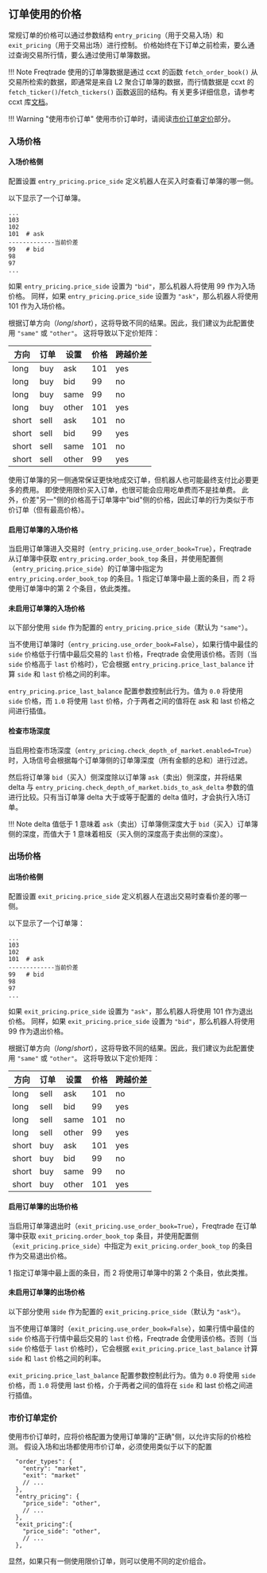 ## 订单使用的价格

常规订单的价格可以通过参数结构 `entry_pricing`（用于交易入场）和 `exit_pricing`（用于交易出场）进行控制。
价格始终在下订单之前检索，要么通过查询交易所行情，要么通过使用订单簿数据。

!!! Note
    Freqtrade 使用的订单簿数据是通过 ccxt 的函数 `fetch_order_book()` 从交易所检索的数据，即通常是来自 L2 聚合订单簿的数据，而行情数据是 ccxt 的 `fetch_ticker()`/`fetch_tickers()` 函数返回的结构。有关更多详细信息，请参考 ccxt 库[文档](https://github.com/ccxt/ccxt/wiki/Manual#market-data)。

!!! Warning "使用市价订单"
    使用市价订单时，请阅读[市价订单定价](#市价订单定价)部分。

### 入场价格

#### 入场价格侧

配置设置 `entry_pricing.price_side` 定义机器人在买入时查看订单簿的哪一侧。

以下显示了一个订单簿。

``` explanation
...
103
102
101  # ask
-------------当前价差
99   # bid
98
97
...
```

如果 `entry_pricing.price_side` 设置为 `"bid"`，那么机器人将使用 99 作为入场价格。
同样，如果 `entry_pricing.price_side` 设置为 `"ask"`，那么机器人将使用 101 作为入场价格。

根据订单方向（_long_/_short_），这将导致不同的结果。因此，我们建议为此配置使用 `"same"` 或 `"other"`。
这将导致以下定价矩阵：

| 方向 | 订单 | 设置 | 价格 | 跨越价差 |
|------ |--------|-----|-----|-----|
| long  | buy  | ask   | 101 | yes |
| long  | buy  | bid   | 99  | no  |
| long  | buy  | same  | 99  | no  |
| long  | buy  | other | 101 | yes |
| short | sell | ask   | 101 | no  |
| short | sell | bid   | 99  | yes |
| short | sell | same  | 101 | no  |
| short | sell | other | 99  | yes |

使用订单簿的另一侧通常保证更快地成交订单，但机器人也可能最终支付比必要更多的费用。
即使使用限价买入订单，也很可能会应用吃单费而不是挂单费。
此外，价差"另一"侧的价格高于订单簿中"bid"侧的价格，因此订单的行为类似于市价订单（但有最高价格）。

#### 启用订单簿的入场价格

当启用订单簿进入交易时（`entry_pricing.use_order_book=True`），Freqtrade 从订单簿中获取 `entry_pricing.order_book_top` 条目，并使用配置侧（`entry_pricing.price_side`）的订单簿中指定为 `entry_pricing.order_book_top` 的条目。1 指定订单簿中最上面的条目，而 2 将使用订单簿中的第 2 个条目，依此类推。

#### 未启用订单簿的入场价格

以下部分使用 `side` 作为配置的 `entry_pricing.price_side`（默认为 `"same"`）。

当不使用订单簿时（`entry_pricing.use_order_book=False`），如果行情中最佳的 `side` 价格低于行情中最后交易的 `last` 价格，Freqtrade 会使用该价格。否则（当 `side` 价格高于 `last` 价格时），它会根据 `entry_pricing.price_last_balance` 计算 `side` 和 `last` 价格之间的利率。

`entry_pricing.price_last_balance` 配置参数控制此行为。值为 `0.0` 将使用 `side` 价格，而 `1.0` 将使用 `last` 价格，介于两者之间的值将在 ask 和 last 价格之间进行插值。

#### 检查市场深度

当启用检查市场深度（`entry_pricing.check_depth_of_market.enabled=True`）时，入场信号会根据每个订单簿侧的订单簿深度（所有金额的总和）进行过滤。

然后将订单簿 `bid`（买入）侧深度除以订单簿 `ask`（卖出）侧深度，并将结果 delta 与 `entry_pricing.check_depth_of_market.bids_to_ask_delta` 参数的值进行比较。只有当订单簿 delta 大于或等于配置的 delta 值时，才会执行入场订单。

!!! Note
    delta 值低于 1 意味着 `ask`（卖出）订单簿侧深度大于 `bid`（买入）订单簿侧的深度，而值大于 1 意味着相反（买入侧的深度高于卖出侧的深度）。

### 出场价格

#### 出场价格侧

配置设置 `exit_pricing.price_side` 定义机器人在退出交易时查看价差的哪一侧。

以下显示了一个订单簿：

``` explanation
...
103
102
101  # ask
-------------当前价差
99   # bid
98
97
...
```

如果 `exit_pricing.price_side` 设置为 `"ask"`，那么机器人将使用 101 作为退出价格。
同样，如果 `exit_pricing.price_side` 设置为 `"bid"`，那么机器人将使用 99 作为退出价格。

根据订单方向（_long_/_short_），这将导致不同的结果。因此，我们建议为此配置使用 `"same"` 或 `"other"`。
这将导致以下定价矩阵：

| 方向 | 订单 | 设置 | 价格 | 跨越价差 |
|------ |--------|-----|-----|-----|
| long  | sell | ask   | 101 | no  |
| long  | sell | bid   | 99  | yes |
| long  | sell | same  | 101 | no  |
| long  | sell | other | 99  | yes |
| short | buy  | ask   | 101 | yes |
| short | buy  | bid   | 99  | no  |
| short | buy  | same  | 99  | no  |
| short | buy  | other | 101 | yes |

#### 启用订单簿的出场价格

当启用订单簿退出时（`exit_pricing.use_order_book=True`），Freqtrade 在订单簿中获取 `exit_pricing.order_book_top` 条目，并使用配置侧（`exit_pricing.price_side`）中指定为 `exit_pricing.order_book_top` 的条目作为交易退出价格。

1 指定订单簿中最上面的条目，而 2 将使用订单簿中的第 2 个条目，依此类推。

#### 未启用订单簿的出场价格

以下部分使用 `side` 作为配置的 `exit_pricing.price_side`（默认为 `"ask"`）。

当不使用订单簿时（`exit_pricing.use_order_book=False`），如果行情中最佳的 `side` 价格高于行情中最后交易的 `last` 价格，Freqtrade 会使用该价格。否则（当 `side` 价格低于 `last` 价格时），它会根据 `exit_pricing.price_last_balance` 计算 `side` 和 `last` 价格之间的利率。

`exit_pricing.price_last_balance` 配置参数控制此行为。值为 `0.0` 将使用 `side` 价格，而 `1.0` 将使用 last 价格，介于两者之间的值将在 `side` 和 last 价格之间进行插值。

### 市价订单定价

使用市价订单时，应将价格配置为使用订单簿的"正确"侧，以允许实际的价格检测。
假设入场和出场都使用市价订单，必须使用类似于以下的配置

``` jsonc
  "order_types": {
    "entry": "market",
    "exit": "market"
    // ...
  },
  "entry_pricing": {
    "price_side": "other",
    // ...
  },
  "exit_pricing":{
    "price_side": "other",
    // ...
  },
```

显然，如果只有一侧使用限价订单，则可以使用不同的定价组合。
